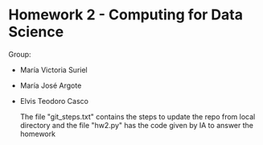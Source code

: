 # Homework 2 - Computing for Data Science

Group:
- María Victoria Suriel
- María José Argote
- Elvis Teodoro Casco

  The file "git_steps.txt" contains the steps to update the repo from local directory
  and the file "hw2.py" has the code given by IA to answer the homework
